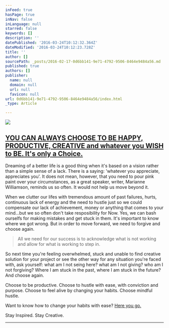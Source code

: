 ```yaml
---
inFeed: true
hasPage: true
inNav: false
inLanguage: null
starred: false
keywords: []
description: ''
datePublished: '2016-03-24T10:12:32.364Z'
dateModified: '2016-03-24T10:12:23.728Z'
title: ''
author: []
sourcePath: _posts/2016-02-17-0d6bb141-9e71-4792-9506-8464e9484a56.md
published: true
authors: []
publisher:
  name: null
  domain: null
  url: null
  favicon: null
url: 0d6bb141-9e71-4792-9506-8464e9484a56/index.html
_type: Article

---
```

![](https://s3-us-west-2.amazonaws.com/the-grid-img/p/bd9c6b108ca3d529d3ca623ac0b7ad3e645a854c.png)

## [YOU CAN ALWAYS CHOOSE TO BE HAPPY, PRODUCTIVE, CREATIVE and whatever you WISH to BE. It's only a Choice. ][0]

Dreaming of a better life is a good thing when it's based on a vision rather than a simple sense of a lack. There is a saying: 'whatever you appreciate, appreciates you'. It does not mean, however, that you need to pour pink paint over your circumstances, as a great speaker, writer, Marianne Williamson, reminds us so often. It would not help us move beyond it. 

When we clutter our lifes with tremendous amount of past failures, hurts, continuous lack of energy and the need to hustle just so we could compensate our lack of achievement, money or anything that comes to your mind...but we so often don't take resposibility for Now. Yes, we can bash ourselfs for making mistakes and get stuck in them. It's important to know where we got wrong. But in order to move forward, we need to forgive and choose again. 
> 
> All we need for our success is to acknowledge what is not working and allow for what is working to step in.

So next time you're feeling overwhelmed, stuck and unable to find creative solution for your project or see the other way for any situation you're faced with, ask yourself: what am I not seing here? what am I not giving? who am I not forgiving? Where I am stuck in the past, where I am stuck in the future? And choose again. 

Choose to be productive. Choose to hustle with ease, with conviction and purpose. Choose to feel alive by changing your habits. Choose mindful hustle. 

Want to know how to change your habits with ease? [Here you go. ][1]

Stay Inspired. Stay Creative.

****

[0]: www.catalysee.com
[1]: https://divinelycreative.simplecast.fm/episodes/33247-002-habits-changed-easy